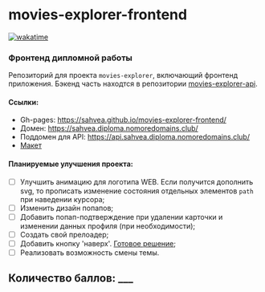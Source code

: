 # movies-explorer-frontend
[![wakatime](https://wakatime.com/badge/github/sahvea/movies-explorer-frontend.svg)](https://wakatime.com/badge/github/sahvea/movies-explorer-frontend)
### Фронтенд дипломной работы

Репозиторий для проекта `movies-explorer`, включающий фронтенд приложения.
Бэкенд часть находтся в репозитории [movies-explorer-api](https://github.com/sahvea/movies-explorer-api).


#### Ссылки:
* Gh-pages: https://sahvea.github.io/movies-explorer-frontend/
* Домен: https://sahvea.diploma.nomoredomains.club/
* Поддомен для API: https://api.sahvea.diploma.nomoredomains.club/
* [Макет](https://www.figma.com/file/XV9NidOXI88yYJJ6YbFRc4/Diploma-final?node-id=891%3A3857)

#### Планируемые улучшения проекта:
- [ ] Улучшить анимацию для логотипа WEB. Если получится дополнить svg, то прописать изменение состояния отдельных элементов `path` при наведении курсора;
- [ ] Изменить дизайн попапов;
- [ ] Добавить попап-подтверждение при удалении карточки и изменении данных профиля (при необходимости);
- [ ] Создать свой прелоадер;
- [ ] Добавить кнопку 'наверх'. [Готовое решение](https://www.npmjs.com/package/react-scroll-up-button);
- [ ] Реализовать возможность смены темы.

## Количество баллов: ___